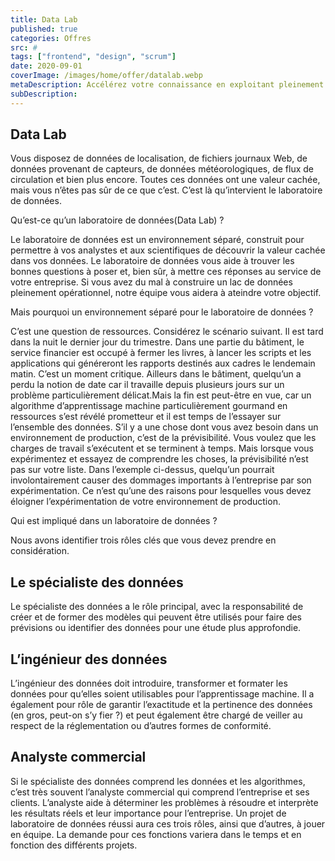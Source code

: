 ```yaml
---
title: Data Lab
published: true
categories: Offres
src: #
tags: ["frontend", "design", "scrum"]
date: 2020-09-01
coverImage: /images/home/offer/datalab.webp
metaDescription: Accélérez votre connaissance en exploitant pleinement le potentiel de vos données.
subDescription:
---
```

 
## Data Lab

Vous disposez de données de localisation, de fichiers journaux Web, de données provenant de capteurs, de données météorologiques, de flux de circulation et bien plus encore. Toutes ces données ont une valeur cachée, mais vous n’êtes pas sûr de ce que c’est. C’est là qu’intervient le laboratoire de données.

Qu’est-ce qu’un laboratoire de données(Data Lab) ?

Le laboratoire de données est un environnement séparé, construit pour permettre à vos analystes et aux scientifiques de découvrir la valeur cachée dans vos données. Le laboratoire de données vous aide à trouver les bonnes questions à poser et, bien sûr, à mettre ces réponses au service de votre entreprise. Si vous avez du mal à construire un lac de données pleinement opérationnel, notre équipe vous aidera à ateindre votre objectif.

Mais pourquoi un environnement séparé pour le laboratoire de données ?

C’est une question de ressources. Considérez le scénario suivant. Il est tard dans la nuit le dernier jour du trimestre. Dans une partie du bâtiment, le service financier est occupé à fermer les livres, à lancer les scripts et les applications qui généreront les rapports destinés aux cadres le lendemain matin. C’est un moment critique. Ailleurs dans le bâtiment, quelqu’un a perdu la notion de date car il travaille depuis plusieurs jours sur un problème particulièrement délicat.Mais la fin est peut-être en vue, car un algorithme d’apprentissage machine particulièrement gourmand en ressources s’est révélé prometteur et il est temps de l’essayer sur l’ensemble des données. S’il y a une chose dont vous avez besoin dans un environnement de production, c’est de la prévisibilité. Vous voulez que les charges de travail s’exécutent et se terminent à temps. Mais lorsque vous expérimentez et essayez de comprendre les choses, la prévisibilité n’est pas sur votre liste. Dans l’exemple ci-dessus, quelqu’un pourrait involontairement causer des dommages importants à l’entreprise par son expérimentation. Ce n’est qu’une des raisons pour lesquelles vous devez éloigner l’expérimentation de votre environnement de production.

Qui est impliqué dans un laboratoire de données ?

Nous avons identifier trois rôles clés que vous devez prendre en considération.

## Le spécialiste des données

Le spécialiste des données a le rôle principal, avec la responsabilité de créer et de former des modèles qui peuvent être utilisés pour faire des prévisions ou identifier des données pour une étude plus approfondie.

## L’ingénieur des données

L’ingénieur des données doit introduire, transformer et formater les données pour qu’elles soient utilisables pour l’apprentissage machine. Il a également pour rôle de garantir l’exactitude et la pertinence des données (en gros, peut-on s’y fier ?) et peut également être chargé de veiller au respect de la réglementation ou d’autres formes de conformité.

## Analyste commercial

Si le spécialiste des données comprend les données et les algorithmes, c’est très souvent l’analyste commercial qui comprend l’entreprise et ses clients. L’analyste aide à déterminer les problèmes à résoudre et interprète les résultats réels et leur importance pour l’entreprise. Un projet de laboratoire de données réussi aura ces trois rôles, ainsi que d’autres, à jouer en équipe. La demande pour ces fonctions variera dans le temps et en fonction des différents projets.
